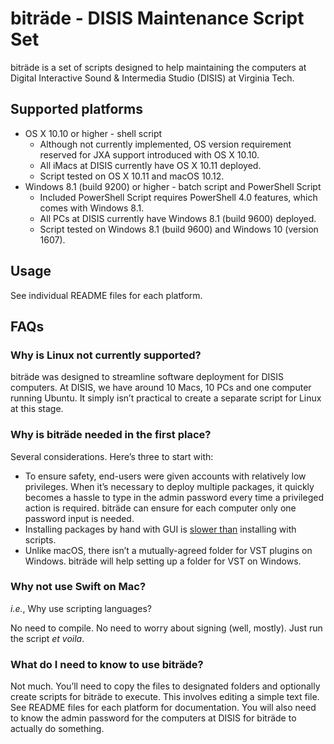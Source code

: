 # biträde - DISIS Maintenance Script Set
biträde is a set of scripts designed to help maintaining the computers at Digital Interactive Sound & Intermedia Studio (DISIS) at Virginia Tech.

## Supported platforms
* OS X 10.10 or higher - shell script
	* Although not currently implemented, OS version requirement reserved for JXA support introduced with OS X 10.10.
	* All iMacs at DISIS currently have OS X 10.11 deployed.
	* Script tested on OS X 10.11 and macOS 10.12.
* Windows 8.1 (build 9200) or higher - batch script and PowerShell Script
	* Included PowerShell Script requires PowerShell 4.0 features, which comes with Windows 8.1.
	* All PCs at DISIS currently have Windows 8.1 (build 9600) deployed.
	* Script tested on Windows 8.1 (build 9600) and Windows 10 (version 1607).
	
## Usage
See individual README files for each platform.

## FAQs

### Why is Linux not currently supported?
biträde was designed to streamline software deployment for DISIS computers. At DISIS, we have around 10 Macs, 10 PCs and one computer running Ubuntu. It simply isn’t practical to create a separate script for Linux at this stage. 

### Why is biträde needed in the first place?
Several considerations. Here’s three to start with:
* To ensure safety, end-users were given accounts with relatively low privileges. When it’s necessary to deploy multiple packages, it quickly becomes a hassle to type in the admin password every time a privileged action is required. biträde can ensure for each computer only one password input is needed.
* Installing packages by hand with GUI is [slower than](http://www.commitstrip.com/en/2016/12/22/terminal-forever/) installing with scripts.
* Unlike macOS, there isn’t a mutually-agreed folder for VST plugins on Windows. biträde will help setting up a folder for VST on Windows.

### Why not use Swift on Mac?
_i.e._, Why use scripting languages?

No need to compile. No need to worry about signing (well, mostly). Just run the script _et voila_.

### What do I need to know to use biträde?
Not much. You’ll need to copy the files to designated folders and optionally create scripts for biträde to execute. This involves editing a simple text file. See README files for each platform for documentation. 
You will also need to know the admin password for the computers at DISIS for biträde to actually do something.